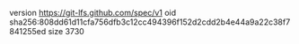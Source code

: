 version https://git-lfs.github.com/spec/v1
oid sha256:808dd61d11cfa756dfb3c12cc494396f152d2cdd2b4e44a9a22c38f7841255ed
size 3730
